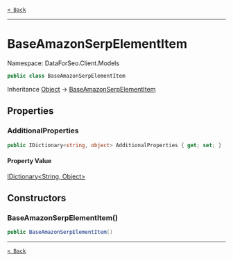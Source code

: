[`< Back`](./)

---

# BaseAmazonSerpElementItem

Namespace: DataForSeo.Client.Models

```csharp
public class BaseAmazonSerpElementItem
```

Inheritance [Object](https://docs.microsoft.com/en-us/dotnet/api/system.object) → [BaseAmazonSerpElementItem](./dataforseo.client.models.baseamazonserpelementitem)

## Properties

### **AdditionalProperties**

```csharp
public IDictionary<string, object> AdditionalProperties { get; set; }
```

#### Property Value

[IDictionary&lt;String, Object&gt;](https://docs.microsoft.com/en-us/dotnet/api/system.collections.generic.idictionary-2)<br>

## Constructors

### **BaseAmazonSerpElementItem()**

```csharp
public BaseAmazonSerpElementItem()
```

---

[`< Back`](./)
